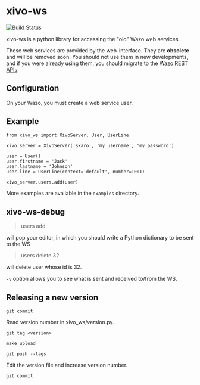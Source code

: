 xivo-ws
=========
[![Build Status](https://travis-ci.org/wazo-pbx/xivo-ws.png?branch=master)](https://travis-ci.org/wazo-pbx/xivo-ws)

xivo-ws is a python library for accessing the "old" Wazo web services.

These web services are provided by the web-interface. They are **obsolete** and
will be removed soon. You should not use them in new developments, and if you
were already using them, you should migrate to the [Wazo REST
APIs](http://documentation.wazo.community/en/stable/api_sdk/rest_api/rest_api.html).


Configuration
-------------

On your Wazo, you must create a web service user.


Example
-------

~~~
from xivo_ws import XivoServer, User, UserLine

xivo_server = XivoServer('skaro', 'my_username', 'my_password')

user = User()
user.firstname = 'Jack'
user.lastname = 'Johnson'
user.line = UserLine(context='default', number=1001)

xivo_server.users.add(user)
~~~

More examples are available in the ```examples``` directory.


xivo-ws-debug
-------------

   > users add

will pop your editor, in which you should write a Python dictionary to be sent
to the WS

   > users delete 32

will delete user whose id is 32.

```-v``` option allows you to see what is sent and received to/from the WS.


Releasing a new version
-----------------------

    git commit

Read version number in xivo_ws/version.py.

    git tag <version>

    make upload

    git push --tags

Edit the version file and increase version number.

    git commit
